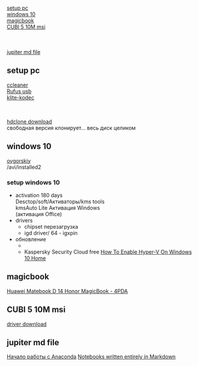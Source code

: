 [setup pc](#setup-pc)   
[windows 10](#windows-10)   
[magicbook](#magicbook)   
[CUBI 5 10M msi](#CUBI-5-10M)   
[](#)   
[](#)   
[](#)   
[jupiter md file](#jupiter-md-file)   

## setup pc
[ccleaner](https://www.ccleaner.com/ru-ru/ccleaner/download/standard)  
[Rufus usb](https://rufus.ie/ru_RU.html)  
[klite-kodec](https://klite-kodec.ru/k-lite-codec-pack-dlya-windows-10/)  
[]()  
[]()  
[]()  

[hdclone download](https://www.miray.de/download/hdclone.html)  
свободная версия клонирует... весь диск целиком  

## windows 10
[ovgorskiy](https://ovgorskiy.ru/)  
/avi/installed2  
### setup windows 10
- activation 180 days  
  Desctop/soft/Aктиваторы/kms tools   
  kmsAuto Lite Активация Windows  
  (активация Office)  
- drivers  
  - chipset перезагрузка  
  - igd driver/ 64 - igxpin
- обновление  
  - []()  
  - Kaspersky Security Cloud free
[How To Enable Hyper-V On Windows 10 Home](https://www.itechtics.com/enable-hyper-v-windows-10-home/)  
[]()  

## magicbook
[Huawei Matebook D 14 Honor MagicBook - 4PDA](https://4pda.ru/forum/index.php?showtopic=919719&st=1840)  
[]()  

## CUBI 5 10M msi
[driver download](https://www.msi.com/Mini-PC/support/Cubi-5-10M#down-driver&Win10%2064)  
## 

## 

## 

## jupiter md file  
[Начало работы с Anaconda](https://pythonru.com/baza-znanij/nachalo-raboty-s-anaconda)
[Notebooks written entirely in Markdown](https://jupyterbook.org/file-types/myst-notebooks.html)   
[]()   
[]()   
[]()   
[]()   
[]()   
